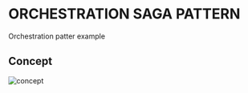 # ORCHESTRATION SAGA PATTERN
Orchestration patter example

## Concept
![concept](https://github.com/sofyan48/orchestration-pattern-example/raw/master/docs/concept.png)